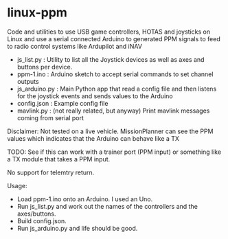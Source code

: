 # linux-ppm
Code and utilities to use USB game controllers, HOTAS and joysticks on Linux and use a serial connected Arduino to generated PPM signals to feed to radio control systems like Ardupilot and iNAV

- js_list.py : Utility to list all the Joystick devices as well as axes and buttons per device.
- ppm-1.ino : Arduino sketch to accept serial commands to set channel outputs
- js_arduino.py : Main Python app that read a config file and then listens for the joystick events and sends values to the Arduino
- config.json : Example config file
- mavlink.py : (not really related, but anyway) Print mavlink messages coming from serial port

Disclaimer: Not tested on a live vehicle. MissionPlanner can see the PPM values which indicates that the Arduino can behave like a TX

TODO: See if this can work with a trainer port (PPM input) or something like a TX module that takes a PPM input.

No support for telemtry return.

Usage:

- Load ppm-1.ino onto an Arduino. I used an Uno.
- Run js_list.py and work out the names of the controllers and the axes/buttons.
- Build config.json.
- Run js_arduino.py and life should be good.
